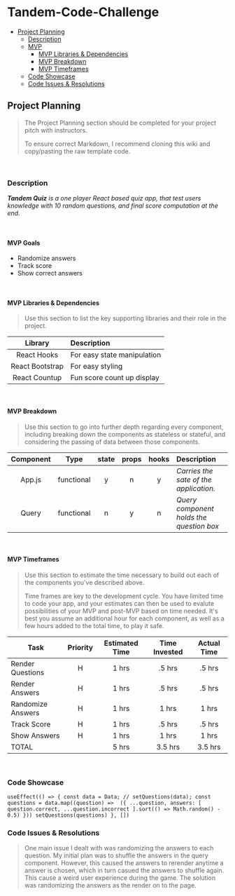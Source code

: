 # Tandem-Code-Challenge

- [Project Planning](#Project-Planning)
  - [Description](#Description)
  - [MVP](#MVP)
    - [MVP Libraries & Dependencies](#MVP-Libraries--Dependencies)
    - [MVP Breakdown](#MVP-Breakdown)
    - [MVP Timeframes](#MVP-Timeframes)
  - [Code Showcase](#Code-Showcase)
  - [Code Issues & Resolutions](#Code-Issues--Resolutions)

## Project Planning

> The Project Planning section should be completed for your project pitch with instructors.
>
> To ensure correct Markdown, I recommend cloning this wiki and copy/pasting the raw template code.

<br>

### Description

_**Tandem Quiz** is a one player React based quiz app, that test users knowledge with 10 random questions, and final score computation at the end._

<br>

#### MVP Goals

- Randomize answers
- Track score
- Show correct answers
<br>


#### MVP Libraries & Dependencies

> Use this section to list the key supporting libraries and their role in the project.

|   Library    | Description                                |
| :----------: | :----------------------------------------- |
|  React Hooks  | For easy state manipulation |
| React Bootstrap | For easy styling|
| React Countup | Fun score count up display|

<br>


#### MVP Breakdown

> Use this section to go into further depth regarding every component, including breaking down the components as stateless or stateful, and considering the passing of data between those components.

|  Component   |    Type    | state | props | hooks | Description                                |
| :----------: | :--------: | :---: | :---: | :---: | :----------------------------------------- |
|    App.js    |   functional    |   y   |   n   |   y   | _Carries the sate of the application._ |
|    Query    | functional |   n   |   y   |   n   | _Query component holds the question box_ |


<br>

#### MVP Timeframes

> Use this section to estimate the time necessary to build out each of the components you've described above. 
>
> Time frames are key to the development cycle. You have limited time to code your app, and your estimates can then be used to evalute possibilities of your MVP and post-MVP based on time needed. It's best you assume an additional hour for each component, as well as a few hours added to the total time, to play it safe.

| Task             | Priority | Estimated Time | Time Invested | Actual Time |
| ---------------- | :------: | :------------: | :-----------: | :---------: |
| Render Questions |    H    |     1 hrs      |     .5 hrs     |    .5 hrs    |
| Render Answers      |    H     |     1 hrs      |     .5 hrs     |     .5 hrs     |
| Randomize Answers      |    H     |     1 hrs      |     1 hrs     |     1 hrs     |
| Track Score      |    H     |     1 hrs      |     .5 hrs     |     .5 hrs     |
| Show Answers     |    H     |     1 hrs      |     1 hrs     |     1 hrs     |
| TOTAL            |          |     5 hrs      |     3.5 hrs     |     3.5 hrs     |

<br>


### Code Showcase

``useEffect(() => {
    const data = Data;
    // setQuestions(data);
    const questions = data.map((question) => 
      ({
        ...question,
        answers: [
          question.correct,
          ...question.incorrect
        ].sort(() => Math.random() - 0.5)
      }))
    setQuestions(questions)
  }, []) ``

### Code Issues & Resolutions

> One main issue I dealt with was randomizing the answers to each question. My initial plan was to shuffle the answers in the query component. However, this caused the answers to rerender anytime a answer is chosen, which in turn casued the answers to shuffle again. This cause a weird user experience during the game. The solution was randomizing the answers as the render on to the page. 
